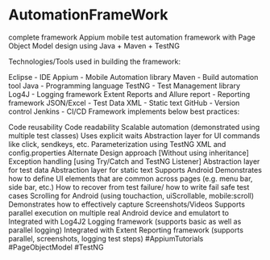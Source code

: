 # AutomationFrameWork
complete framework
Appium mobile test automation framework with Page Object Model design using Java + Maven + TestNG

Technologies/Tools used in building the framework:

Eclipse - IDE
Appium - Mobile Automation library
Maven - Build automation tool
Java - Programming language
TestNG - Test Management library
Log4J - Logging framework
Extent Reports and Allure report - Reporting framework
JSON/Excel - Test Data
XML - Static text
GitHub - Version control
Jenkins - CI/CD
Framework implements below best practices:

Code reusability
Code readability
Scalable automation (demonstrated using multiple test classes)
Uses explicit waits
Abstraction layer for UI commands like click, sendkeys, etc.
Parameterization using TestNG XML and config.properties
Alternate Design approach [Without using inheritance]
Exception handling [using Try/Catch and TestNG Listener]
Abstraction layer for test data
Abstraction layer for static text
Supports  Android 
Demonstrates how to define UI elements that are common across pages (e.g. menu bar, side bar, etc.)
How to recover from test failure/ how to write fail safe test cases
Scrolling for  Android  (using touchaction, uiScrollable, mobile:scroll)
Demonstrates how to effectively capture Screenshots/Videos
Supports parallel execution on multiple real Android device and emulatort to
Integrated with Log4J2 Logging framework (supports basic as well as parallel logging)
Integrated with Extent Reporting framework (supports parallel, screenshots, logging test steps)
#AppiumTutorials #PageObjectModel #TestNG
